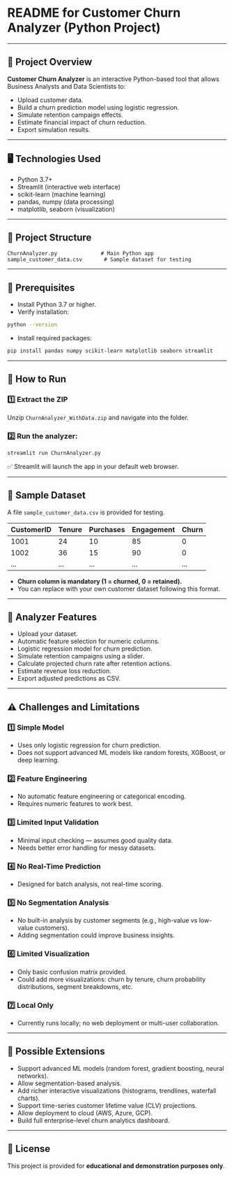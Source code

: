 # README for Customer Churn Analyzer (Python Project)

---

## 📝 Project Overview

**Customer Churn Analyzer** is an interactive Python-based tool that allows Business Analysts and Data Scientists to:

- Upload customer data.
- Build a churn prediction model using logistic regression.
- Simulate retention campaign effects.
- Estimate financial impact of churn reduction.
- Export simulation results.

---

## 🖥️ Technologies Used

- Python 3.7+
- Streamlit (interactive web interface)
- scikit-learn (machine learning)
- pandas, numpy (data processing)
- matplotlib, seaborn (visualization)

---

## 📂 Project Structure

```
ChurnAnalyzer.py              # Main Python app
sample_customer_data.csv       # Sample dataset for testing
```

---

## 🔧 Prerequisites

- Install Python 3.7 or higher.
- Verify installation:

```bash
python --version
```

- Install required packages:

```bash
pip install pandas numpy scikit-learn matplotlib seaborn streamlit
```

---

## 🚀 How to Run

### 1️⃣ Extract the ZIP

Unzip `ChurnAnalyzer_WithData.zip` and navigate into the folder.

### 2️⃣ Run the analyzer:

```bash
streamlit run ChurnAnalyzer.py
```

✅ Streamlit will launch the app in your default web browser.

---

## 📄 Sample Dataset

A file `sample_customer_data.csv` is provided for testing.

| CustomerID | Tenure | Purchases | Engagement | Churn |
|------------|--------|-----------|------------|-------|
| 1001 | 24 | 10 | 85 | 0 |
| 1002 | 36 | 15 | 90 | 0 |
| ... | ... | ... | ... | ... |

- **Churn column is mandatory (1 = churned, 0 = retained).**
- You can replace with your own customer dataset following this format.

---

## 🔬 Analyzer Features

- Upload your dataset.
- Automatic feature selection for numeric columns.
- Logistic regression model for churn prediction.
- Simulate retention campaigns using a slider.
- Calculate projected churn rate after retention actions.
- Estimate revenue loss reduction.
- Export adjusted predictions as CSV.

---

## ⚠ Challenges and Limitations

### 1️⃣ Simple Model
- Uses only logistic regression for churn prediction.
- Does not support advanced ML models like random forests, XGBoost, or deep learning.

### 2️⃣ Feature Engineering
- No automatic feature engineering or categorical encoding.
- Requires numeric features to work best.

### 3️⃣ Limited Input Validation
- Minimal input checking — assumes good quality data.
- Needs better error handling for messy datasets.

### 4️⃣ No Real-Time Prediction
- Designed for batch analysis, not real-time scoring.

### 5️⃣ No Segmentation Analysis
- No built-in analysis by customer segments (e.g., high-value vs low-value customers).
- Adding segmentation could improve business insights.

### 6️⃣ Limited Visualization
- Only basic confusion matrix provided.
- Could add more visualizations: churn by tenure, churn probability distributions, segment breakdowns, etc.

### 7️⃣ Local Only
- Currently runs locally; no web deployment or multi-user collaboration.

---

## 🔮 Possible Extensions

- Support advanced ML models (random forest, gradient boosting, neural networks).
- Allow segmentation-based analysis.
- Add richer interactive visualizations (histograms, trendlines, waterfall charts).
- Support time-series customer lifetime value (CLV) projections.
- Allow deployment to cloud (AWS, Azure, GCP).
- Build full enterprise-level churn analytics dashboard.

---

## 📄 License
This project is provided for **educational and demonstration purposes only**.

